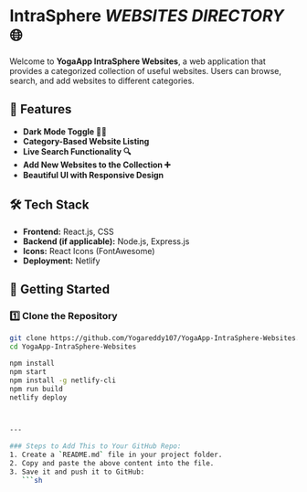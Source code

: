 # IntraSphere *WEBSITES DIRECTORY* 🌐

Welcome to **YogaApp IntraSphere Websites**, a web application that provides a categorized collection of useful websites. Users can browse, search, and add websites to different categories.

## 🚀 Features
- **Dark Mode Toggle 🌙🌞**
- **Category-Based Website Listing**
- **Live Search Functionality 🔍**
- **Add New Websites to the Collection ➕**
- **Beautiful UI with Responsive Design**

## 🛠️ Tech Stack
- **Frontend:** React.js, CSS
- **Backend (if applicable):** Node.js, Express.js
- **Icons:** React Icons (FontAwesome)
- **Deployment:** Netlify


## 🚀 Getting Started

### 1️⃣ Clone the Repository
```sh
git clone https://github.com/Yogareddy107/YogaApp-IntraSphere-Websites.git
cd YogaApp-IntraSphere-Websites

npm install
npm start
npm install -g netlify-cli
npm run build
netlify deploy



---

### Steps to Add This to Your GitHub Repo:
1. Create a `README.md` file in your project folder.
2. Copy and paste the above content into the file.
3. Save it and push it to GitHub:
   ```sh
  
